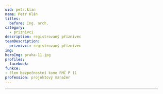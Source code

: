 ```yaml
---
uid: petr.klan
name: Petr Klán
titles:
  before: Ing. arch.
category:
  - priznivci
description: registrovaný příznivec 
teamDescription:
  priznivci: registrovaný příznivec
img: 
heroImg: praha-11.jpg
profiles:
  facebook: 
funkce: 
- člen bezpečnostní kome RMČ P 11
profession: projektový manažer
---
```







---
